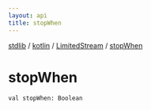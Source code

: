 ```yaml
---
layout: api
title: stopWhen
---
```

[stdlib](../../index.md) / [kotlin](../index.md) / [LimitedStream](index.md) / [stopWhen](stopWhen.md)

# stopWhen

```
val stopWhen: Boolean
```
